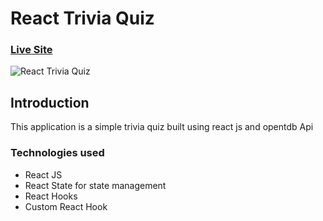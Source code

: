 # React Trivia Quiz

### [Live Site](https://happy-bhabha-676a03.netlify.app)

![React Trivia Quiz](https://i.imgur.com/2bIfY43.png)

## Introduction

This application is a simple trivia quiz built using react js and opentdb Api

### Technologies used

- React JS
- React State for state management
- React Hooks
- Custom React Hook
